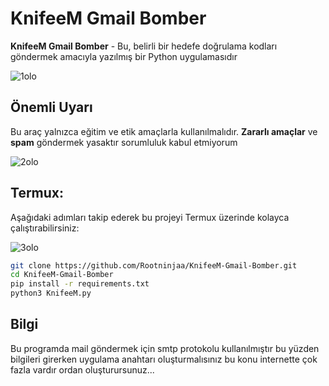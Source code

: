 # KnifeeM Gmail Bomber

**KnifeeM Gmail Bomber** - Bu, belirli bir hedefe doğrulama kodları göndermek amacıyla yazılmış bir Python uygulamasıdır

![1olo](https://github.com/user-attachments/assets/c222573a-55bb-4d2c-b325-53eaa30f1f76)

## Önemli Uyarı
Bu araç yalnızca eğitim ve etik amaçlarla kullanılmalıdır. **Zararlı amaçlar** ve **spam** göndermek yasaktır sorumluluk kabul etmiyorum

![2olo](https://github.com/user-attachments/assets/2c1cf3bc-f18f-4d74-9f5f-a6df9a33fdb2)

## Termux:

Aşağıdaki adımları takip ederek bu projeyi Termux üzerinde kolayca çalıştırabilirsiniz:

![3olo](https://github.com/user-attachments/assets/18481947-8c14-49fc-b2eb-82f255af830c)

```bash
git clone https://github.com/Rootninjaa/KnifeeM-Gmail-Bomber.git
cd KnifeeM-Gmail-Bomber
pip install -r requirements.txt
python3 KnifeeM.py
```

## Bilgi
Bu programda mail göndermek için smtp protokolu kullanılmıştır bu yüzden bilgileri girerken uygulama anahtarı oluşturmalısınız bu konu internette çok fazla vardır ordan oluşturursunuz...



